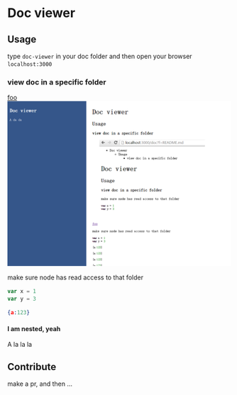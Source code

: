 # Doc viewer

## Usage

type `doc-viewer` in your doc folder and then open your browser `localhost:3000`

### view doc in a specific folder

[foo](foo/README.md)
![screen](screen2.PNG)

make sure node has read access to that folder

````javascript
var x = 1
var y = 3
````

````json
{a:123}
````

#### I am nested, yeah

A la la la

## Contribute

make a pr, and then ...